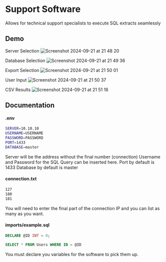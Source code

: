 
# Support Software

Allows for technical support specialists to execute SQL extracts seamlessly


## Demo

Server Selection
![Screenshot 2024-09-21 at 21 48 20](https://github.com/user-attachments/assets/334066b7-d600-483e-8e0a-2adf75238591)

Database Selection
![Screenshot 2024-09-21 at 21 49 36](https://github.com/user-attachments/assets/0cd54c55-e9e0-4bd4-b33b-99d8f37c4539)

Export Selection
![Screenshot 2024-09-21 at 21 50 01](https://github.com/user-attachments/assets/d3bd23b0-b4a1-4cec-954c-34160d0161c1)

User Input
![Screenshot 2024-09-21 at 21 50 37](https://github.com/user-attachments/assets/6ff485ba-23fb-41b9-9e52-de5a9c03a01d)

CSV Results
![Screenshot 2024-09-21 at 21 51 16](https://github.com/user-attachments/assets/717aea7d-0384-49c6-8932-3871a609740a)

## Documentation

#### .env

```bash
SERVER=10.10.10
USERNAME=USERNAME
PASSWORD=PASSWORD
PORT=1433
DATABASE=master
```

Server will be the address without the final number (connection)
Username and Password for the SQL Query can be inserted here.
Port by default is 1433
Database by default is master

#### connection.txt

```bash
127
180
181
```

You will need to enter the final part of the connection IP and you can list as many as you want.

#### imports/example.sql

```sql
DECLARE @ID INT = 0;

SELECT * FROM Users WHERE ID = @ID
```

You must declare you variables for the software to pick them up.
